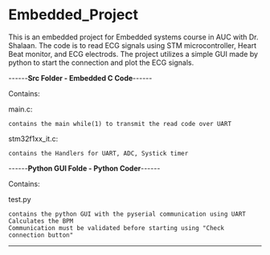 # Embedded_Project

This is an embedded project for Embedded systems course in AUC with Dr. Shalaan. The code is to read ECG signals using STM microcontroller, Heart Beat monitor, and ECG electrods. The project utilizes a simple GUI made by python to start the connection and plot the ECG signals.

------**Src Folder - Embedded C Code**------

Contains:

  main.c: 
  
    contains the main while(1) to transmit the read code over UART
    
  stm32f1xx_it.c:
  
    contains the Handlers for UART, ADC, Systick timer
    
------**Python GUI Folde - Python Coder**------

Contains:

  test.py
  
    contains the python GUI with the pyserial communication using UART
    Calculates the BPM
    Communication must be validated before starting using "Check connection button"

---------------------------------------------
